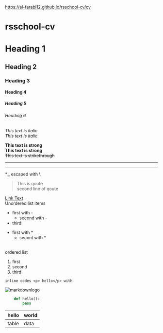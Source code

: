 https://al-farabi12.github.io/rsschool-cv/cv
<!-- Headings -->
# rsschool-cv
# Heading 1
## Heading 2
### Heading 3
#### Heading 4
##### Heading 5
###### Heading 6


*This text is italic*
<br>
_This text is italic_

**This text is strong**
<br>
__This text is strong__
<br>
 ~~This text is strikethrough~~

 ----------
 __________
 \*,\_ escaped with \\
> This is qoute <br>
> second line of qoute

[Link Text](https://linkadress.com "https://linkadress.com")
<br>
Unordered list items
- first with -
  - second with -
- third
* first with *
  * secont with *
  
<br>
ordered list

1. first
2. second
3. third

` inline codes <p> hello</p> with `

![markdownlogo](https://markdown-here.com/img/icon256.png "linkhint")

```python
    def hello():
        pass
```

| hello | world |
|-------|-------|
|table  | data  |

